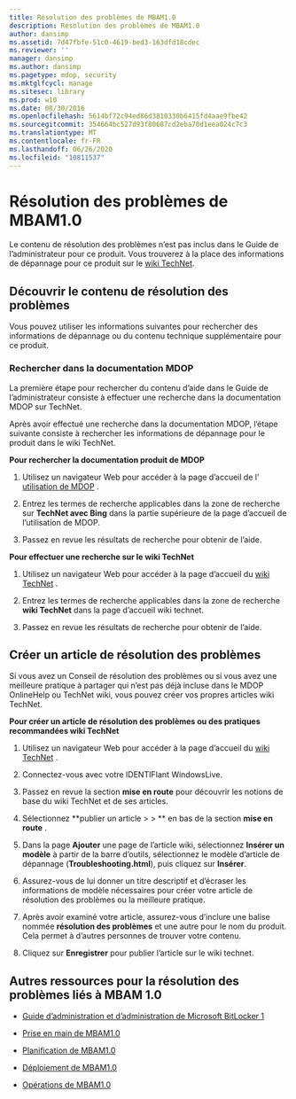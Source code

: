 ```yaml
---
title: Résolution des problèmes de MBAM1.0
description: Résolution des problèmes de MBAM1.0
author: dansimp
ms.assetid: 7d47fbfe-51c0-4619-bed3-163dfd18cdec
ms.reviewer: ''
manager: dansimp
ms.author: dansimp
ms.pagetype: mdop, security
ms.mktglfcycl: manage
ms.sitesec: library
ms.prod: w10
ms.date: 08/30/2016
ms.openlocfilehash: 5614bf72c94ed86d3810330b6415fd4aae9fbe42
ms.sourcegitcommit: 354664bc527d93f80687cd2eba70d1eea024c7c3
ms.translationtype: MT
ms.contentlocale: fr-FR
ms.lasthandoff: 06/26/2020
ms.locfileid: "10811537"
---
```

# Résolution des problèmes de MBAM1.0


Le contenu de résolution des problèmes n’est pas inclus dans le Guide de l’administrateur pour ce produit. Vous trouverez à la place des informations de dépannage pour ce produit sur le [wiki TechNet](https://go.microsoft.com/fwlink/p/?LinkId=224905).

## Découvrir le contenu de résolution des problèmes


Vous pouvez utiliser les informations suivantes pour rechercher des informations de dépannage ou du contenu technique supplémentaire pour ce produit.

### Rechercher dans la documentation MDOP

La première étape pour rechercher du contenu d’aide dans le Guide de l’administrateur consiste à effectuer une recherche dans la documentation MDOP sur TechNet.

Après avoir effectué une recherche dans la documentation MDOP, l’étape suivante consiste à rechercher les informations de dépannage pour le produit dans le wiki TechNet.

**Pour rechercher la documentation produit de MDOP**

1.  Utilisez un navigateur Web pour accéder à la page d’accueil de l' [utilisation de MDOP](https://go.microsoft.com/fwlink/?LinkId=236032) .

2.  Entrez les termes de recherche applicables dans la zone de recherche sur **TechNet avec Bing** dans la partie supérieure de la page d’accueil de l’utilisation de MDOP.

3.  Passez en revue les résultats de recherche pour obtenir de l’aide.

**Pour effectuer une recherche sur le wiki TechNet**

1.  Utilisez un navigateur Web pour accéder à la page d’accueil du [wiki TechNet](https://go.microsoft.com/fwlink/p/?LinkId=224905) .

2.  Entrez les termes de recherche applicables dans la zone de recherche **wiki TechNet** dans la page d’accueil wiki technet.

3.  Passez en revue les résultats de recherche pour obtenir de l’aide.

## Créer un article de résolution des problèmes


Si vous avez un Conseil de résolution des problèmes ou si vous avez une meilleure pratique à partager qui n’est pas déjà incluse dans le MDOP OnlineHelp ou TechNet wiki, vous pouvez créer vos propres articles wiki TechNet.

**Pour créer un article de résolution des problèmes ou des pratiques recommandées wiki TechNet**

1.  Utilisez un navigateur Web pour accéder à la page d’accueil du [wiki TechNet](https://go.microsoft.com/fwlink/p/?LinkId=224905) .

2.  Connectez-vous avec votre IDENTIFIant WindowsLive.

3.  Passez en revue la section **mise en route** pour découvrir les notions de base du wiki TechNet et de ses articles.

4.  Sélectionnez **publier un article &gt; &gt; ** en bas de la section **mise en route** .

5.  Dans la page **Ajouter** une page de l’article wiki, sélectionnez **Insérer un modèle** à partir de la barre d’outils, sélectionnez le modèle d’article de dépannage (**Troubleshooting.html**), puis cliquez sur **Insérer**.

6.  Assurez-vous de lui donner un titre descriptif et d’écraser les informations de modèle nécessaires pour créer votre article de résolution des problèmes ou la meilleure pratique.

7.  Après avoir examiné votre article, assurez-vous d’inclure une balise nommée **résolution des problèmes** et une autre pour le nom du produit. Cela permet à d’autres personnes de trouver votre contenu.

8.  Cliquez sur **Enregistrer** pour publier l’article sur le wiki technet.

## Autres ressources pour la résolution des problèmes liés à MBAM 1.0


-   [Guide d’administration et d’administration de Microsoft BitLocker 1](index.md)

-   [Prise en main de MBAM1.0](getting-started-with-mbam-10.md)

-   [Planification de MBAM1.0](planning-for-mbam-10.md)

-   [Déploiement de MBAM1.0](deploying-mbam-10.md)

-   [Opérations de MBAM1.0](operations-for-mbam-10.md)

 

 





